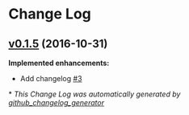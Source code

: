 # Change Log

## [v0.1.5](https://github.com/DimensionLab/mathvr/tree/v0.1.5) (2016-10-31)
**Implemented enhancements:**

- Add changelog [\#3](https://github.com/DimensionLab/mathvr/issues/3)



\* *This Change Log was automatically generated by [github_changelog_generator](https://github.com/skywinder/Github-Changelog-Generator)*
